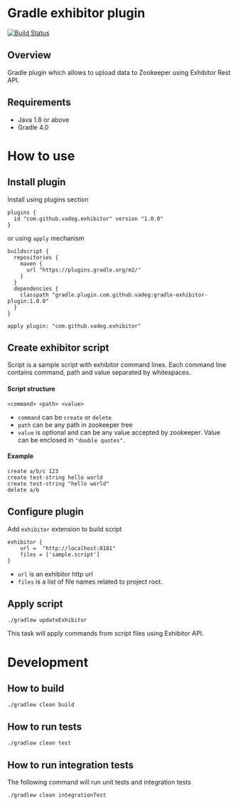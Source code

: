 # Gradle exhibitor plugin
[![Build Status](https://travis-ci.org/vadeg/gradle-exhibitor-plugin.svg?branch=master)](https://travis-ci.org/vadeg/gradle-exhibitor-plugin)

## Overview

Gradle plugin which allows to upload data to Zookeeper using Exhibitor Rest API.

## Requirements

* Java 1.8 or above
* Gradle 4.0

# How to use

## Install plugin

Install using plugins section 
```
plugins {
  id "com.github.vadeg.exhibitor" version "1.0.0"
}
```

or using `apply` mechanism
```
buildscript {
  repositories {
    maven {
      url "https://plugins.gradle.org/m2/"
    }
  }
  dependencies {
    classpath "gradle.plugin.com.github.vadeg:gradle-exhibitor-plugin:1.0.0"
  }
}

apply plugin: "com.github.vadeg.exhibitor"

```

## Create exhibitor script

Script is a sample script with exhibitor command lines. Each command line contains command, path and value separated by whitespaces.  

#### Script structure
```
<command> <path> <value>
```

- `command` can be `create` or `delete`
- `path` can be any path in zookeeper tree
- `value` is optional and can be any value accepted by zookeeper. Value can be enclosed in `"double quotes".`

#### Example
```
create a/b/c 123
create test-string hello world
create test-string "hello world"
delete a/b
```

## Configure plugin

Add `exhibitor` extension to build script
```
exhibitor {
    url =  "http://localhost:8181"
    files = ['sample.script']
}
```
- `url` is an exhibitor http url
- `files` is a list of file names related to project root.

## Apply script
```
./gradlew updateExhibitor
```

This task will apply commands from script files using Exhibitor API. 

# Development

## How to build
```
./gradlew clean build
```

## How to run tests

```
./gradlew clean test
```

## How to run integration tests

The following command will run unit tests and integration tests

```./gradlew clean integrationTest```


